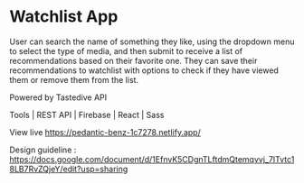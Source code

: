 # Watchlist App

User can search the name of something they like, using the dropdown menu to select the type of media, and then submit to receive a list of recommendations based on their favorite one. They can save their recommendations to watchlist with options to check if they have viewed them or remove them from the list.

Powered by Tastedive API

Tools | REST API | Firebase | React | Sass 

View live https://pedantic-benz-1c7278.netlify.app/

Design guideline : https://docs.google.com/document/d/1EfnvK5CDgnTLftdmQtemqvvj_7ITvtc18LB7RvZQjeY/edit?usp=sharing




